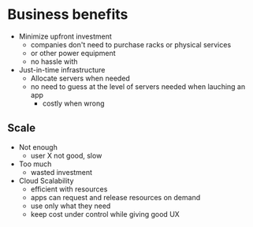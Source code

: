 # Business benefits

* Minimize upfront investment
  * companies don't need to purchase racks or physical services
  * or other power equipment
  * no hassle with
* Just-in-time infrastructure
  * Allocate servers when needed
  * no need to guess at the level of servers needed when lauching an app
    * costly when wrong

## Scale

* Not enough
  * user X not good, slow
* Too much
  * wasted investment
* Cloud Scalability
  * efficient with resources
  * apps can request and release resources on demand
  * use only what they need
  * keep cost under control while giving good UX